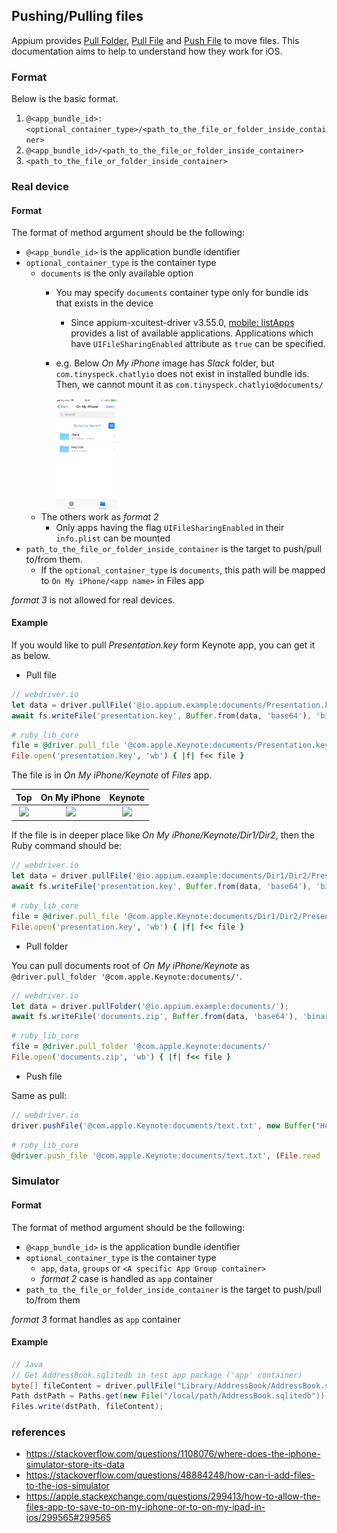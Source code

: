 ## Pushing/Pulling files

Appium provides [Pull Folder](http://appium.io/docs/en/commands/device/files/pull-folder/), [Pull File](http://appium.io/docs/en/commands/device/files/pull-file/) and [Push File](http://appium.io/docs/en/commands/device/files/push-file/) to move files.
This documentation aims to help to understand how they work for iOS.

### Format

Below is the basic format.

1. `@<app_bundle_id>:<optional_container_type>/<path_to_the_file_or_folder_inside_container>`
2. `@<app_bundle_id>/<path_to_the_file_or_folder_inside_container>`
3. `<path_to_the_file_or_folder_inside_container>`

### Real device

#### Format

The format of method argument should be the following:

- `@<app_bundle_id>` is the application bundle identifier
- `optional_container_type` is the container type
    - `documents` is the only available option
        - You may specify `documents` container type only for bundle ids that exists in the device
            - Since appium-xcuitest-driver v3.55.0, [mobile: listApps](https://github.com/appium/appium-xcuitest-driver#mobile-listapps) provides a list of available applications. Applications which have `UIFileSharingEnabled` attribute as `true` can be specified.
        - e.g. Below _On My iPhone_ image has _Slack_ folder, but `com.tinyspeck.chatlyio` does not exist in installed bundle ids. Then, we cannot mount it as `com.tinyspeck.chatlyio@documents/`

            <img src='/docs/en/writing-running-appium/ios/ios-xctest-file-movement/on_my_iphone.png' width=100>
    - The others work as _format 2_
        - Only apps having the flag `UIFileSharingEnabled` in their `info.plist` can be mounted
- `path_to_the_file_or_folder_inside_container` is the target to push/pull to/from them.
    - If the `optional_container_type` is `documents`, this path will be mapped to
      `On My iPhone/<app name>` in Files app

_format 3_ is not allowed for real devices.

#### Example

If you would like to pull _Presentation.key_ form Keynote app, you can get it as below.

- Pull file

```javascript
// webdriver.io
let data = driver.pullFile('@io.appium.example:documents/Presentation.key');
await fs.writeFile('presentation.key', Buffer.from(data, 'base64'), 'binary');
```

```ruby
# ruby_lib_core
file = @driver.pull_file '@com.apple.Keynote:documents/Presentation.key'
File.open('presentation.key', 'wb') { |f| f<< file }
```

The file is in _On My iPhone/Keynote_ of _Files_ app.

|Top | On  My iPhone | Keynote |
|:----:|:----:|:----:|
|![](/writing-running-appium/ios/ios-xctest-file-movement/top_files.png)|![](/writing-running-appium/ios/ios-xctest-file-movement/on_my_iphone.png)|![](/writing-running-appium/ios/ios-xctest-file-movement/keynote.png)|

If the file is in deeper place like _On My iPhone/Keynote/Dir1/Dir2_, then the Ruby command should be:

```javascript
// webdriver.io
let data = driver.pullFile('@io.appium.example:documents/Dir1/Dir2/Presentation.key');
await fs.writeFile('presentation.key', Buffer.from(data, 'base64'), 'binary');
```

```ruby
# ruby_lib_core
file = @driver.pull_file '@com.apple.Keynote:documents/Dir1/Dir2/Presentation.key'
File.open('presentation.key', 'wb') { |f| f<< file }
```

- Pull folder

You can pull documents root of _On My iPhone/Keynote_ as `@driver.pull_folder '@com.apple.Keynote:documents/'`.

```javascript
// webdriver.io
let data = driver.pullFolder('@io.appium.example:documents/');
await fs.writeFile('documents.zip', Buffer.from(data, 'base64'), 'binary');
```

```ruby
# ruby_lib_core
file = @driver.pull_folder '@com.apple.Keynote:documents/'
File.open('documents.zip', 'wb') { |f| f<< file }
```

- Push file

Same as pull:

```javascript
// webdriver.io
driver.pushFile('@com.apple.Keynote:documents/text.txt', new Buffer("Hello World").toString('base64'));
```

```ruby
# ruby_lib_core
@driver.push_file '@com.apple.Keynote:documents/text.txt', (File.read 'path/to/file')
```

### Simulator

#### Format

The format of method argument should be the following:

- `@<app_bundle_id>` is the application bundle identifier
- `optional_container_type` is the container type
    - `app`, `data`, `groups` or `<A specific App Group container>`
    - _format 2_ case is handled as `app` container
- `path_to_the_file_or_folder_inside_container` is the target to push/pull to/from them

_format 3_ format handles as `app` container

#### Example

```java
// Java
// Get AddressBook.sqlitedb in test app package ('app' container)
byte[] fileContent = driver.pullFile("Library/AddressBook/AddressBook.sqlitedb");
Path dstPath = Paths.get(new File("/local/path/AddressBook.sqlitedb"));
Files.write(dstPath, fileContent);
```

### references
- https://stackoverflow.com/questions/1108076/where-does-the-iphone-simulator-store-its-data
- https://stackoverflow.com/questions/48884248/how-can-i-add-files-to-the-ios-simulator
- https://apple.stackexchange.com/questions/299413/how-to-allow-the-files-app-to-save-to-on-my-iphone-or-to-on-my-ipad-in-ios/299565#299565

